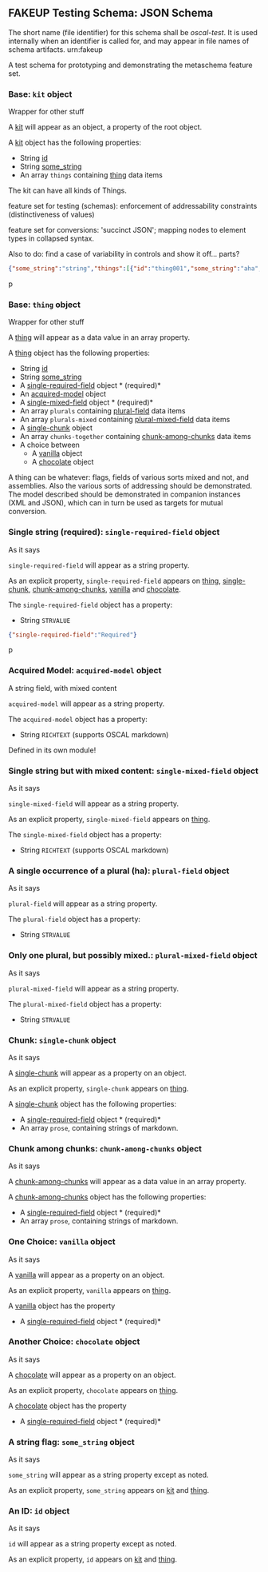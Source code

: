  

## FAKEUP Testing Schema: JSON Schema 

The short name (file identifier) for this schema shall be *oscal-test*. It is used internally when an identifier is called for, and may appear in file names of schema artifacts. urn:fakeup  

A test schema for prototyping and demonstrating the metaschema feature set.  

### **Base**: `kit` object

Wrapper for other stuff

A [kit](#base-kit-object) will appear as an object, a property of the root object.

A [kit](#base-kit-object) object has the following properties:

* String [id](#an-id-id-object)
* String [some_string](#a-string-flag-somestring-object) 
* An array `things` containing [thing](#base-thing-object) data items   

The kit can have all kinds of Things. 

feature set for testing (schemas): enforcement of addressability constraints (distinctiveness of values) 

feature set for conversions: 'succinct JSON'; mapping nodes to element types in collapsed syntax. 

Also to do: find a case of variability in controls and show it off... parts?

```json
{"some_string":"string","things":[{"id":"thing001","some_string":"aha","single-required-field":"Required","single-mixed-field":"Mixed content? *here be content?*"}]}
```
p  

### **Base**: `thing` object

Wrapper for other stuff

A [thing](#base-thing-object) will appear as a data value in an array property.

A [thing](#base-thing-object) object has the following properties:

* String [id](#an-id-id-object)
* String [some_string](#a-string-flag-somestring-object) 
* A [single-required-field](#single-string-required-single-required-field-object) object * (required)*  
* An [acquired-model](#acquired-model-acquired-model-object) object  
* A [single-mixed-field](#single-string-but-with-mixed-content-single-mixed-field-object) object * (required)*  
* An array `plurals` containing [plural-field](#a-single-occurrence-of-a-plural-ha-plural-field-object) data items  
* An array `plurals-mixed` containing [plural-mixed-field](#only-one-plural-but-possibly-mixed-plural-mixed-field-object) data items  
* A [single-chunk](#chunk-single-chunk-object) object  
* An array `chunks-together` containing [chunk-among-chunks](#chunk-among-chunks-chunk-among-chunks-object) data items  
* A choice between  
  * A [vanilla](#one-choice-vanilla-object) object  
  * A [chocolate](#another-choice-chocolate-object) object    

A thing can be whatever: flags, fields of various sorts mixed and not, and assemblies. Also the various sorts of addressing should be demonstrated. The model described should be demonstrated in companion instances (XML and JSON), which can in turn be used as targets for mutual conversion.  

### **Single string (required)**: `single-required-field` object

As it says

`single-required-field` will appear as a string property.

As an explicit property, `single-required-field` appears on [thing](#base-thing-object), [single-chunk](#chunk-single-chunk-object), [chunk-among-chunks](#chunk-among-chunks-chunk-among-chunks-object), [vanilla](#one-choice-vanilla-object) and [chocolate](#another-choice-chocolate-object).

The `single-required-field` object has a property:

* String `STRVALUE`

```json
{"single-required-field":"Required"}
```
p  

### **Acquired Model**: `acquired-model` object

A string field, with mixed content

`acquired-model` will appear as a string property.

The `acquired-model` object has a property:

* String `RICHTEXT` (supports OSCAL markdown) 

Defined in its own module!  

### **Single string but with mixed content**: `single-mixed-field` object

As it says

`single-mixed-field` will appear as a string property.

As an explicit property, `single-mixed-field` appears on [thing](#base-thing-object).

The `single-mixed-field` object has a property:

* String `RICHTEXT` (supports OSCAL markdown) 

### **A single occurrence of a plural (ha)**: `plural-field` object

As it says

`plural-field` will appear as a string property.

The `plural-field` object has a property:

* String `STRVALUE` 

### **Only one plural, but possibly mixed.**: `plural-mixed-field` object

As it says

`plural-mixed-field` will appear as a string property.

The `plural-mixed-field` object has a property:

* String `STRVALUE` 

### **Chunk**: `single-chunk` object

As it says

A [single-chunk](#chunk-single-chunk-object) will appear as a property on an object.

As an explicit property, `single-chunk` appears on [thing](#base-thing-object).

A [single-chunk](#chunk-single-chunk-object) object has the following properties:
 
* A [single-required-field](#single-string-required-single-required-field-object) object * (required)*  
* An array `prose`, containing strings of markdown.  

### **Chunk among chunks**: `chunk-among-chunks` object

As it says

A [chunk-among-chunks](#chunk-among-chunks-chunk-among-chunks-object) will appear as a data value in an array property.

A [chunk-among-chunks](#chunk-among-chunks-chunk-among-chunks-object) object has the following properties:
 
* A [single-required-field](#single-string-required-single-required-field-object) object * (required)*  
* An array `prose`, containing strings of markdown.  

### **One Choice**: `vanilla` object

As it says

A [vanilla](#one-choice-vanilla-object) will appear as a property on an object.

As an explicit property, `vanilla` appears on [thing](#base-thing-object).

A [vanilla](#one-choice-vanilla-object) object has the property
 
* A [single-required-field](#single-string-required-single-required-field-object) object * (required)*   

### **Another Choice**: `chocolate` object

As it says

A [chocolate](#another-choice-chocolate-object) will appear as a property on an object.

As an explicit property, `chocolate` appears on [thing](#base-thing-object).

A [chocolate](#another-choice-chocolate-object) object has the property
 
* A [single-required-field](#single-string-required-single-required-field-object) object * (required)*   

### **A string flag**: `some_string` object 

As it says 

`some_string` will appear as a string property except as noted.

As an explicit property, `some_string` appears on [kit](#base-kit-object) and [thing](#base-thing-object). 

### **An ID**: `id` object 

As it says 

`id` will appear as a string property except as noted.

As an explicit property, `id` appears on [kit](#base-kit-object) and [thing](#base-thing-object). 